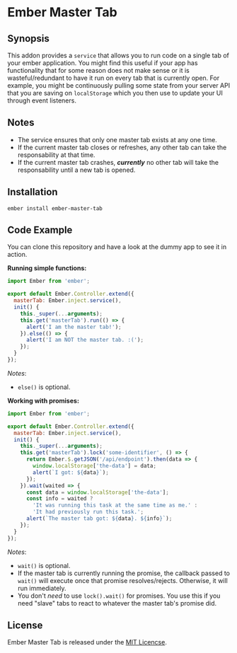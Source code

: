 # Ember Master Tab
## Synopsis

This addon provides a `service` that allows you to run code on a single tab of your ember
application. You might find this useful if your app has functionality that for some reason
does not make sense or it is wasteful/redundant to have it run on every tab that is currently
open. For example, you might be continuously pulling some state from your server API that
you are saving on `localStorage` which you then use to update your UI through event listeners.

## Notes

* The service ensures that only one master tab exists at any one time.
* If the current master tab closes or refreshes, any other tab can take the responsability at that time.
* If the current master tab crashes, ***currently*** no other tab will take the responsability until
a new tab is opened. 

## Installation

`ember install ember-master-tab`

## Code Example

You can clone this repository and have a look at the dummy app to see it in action.

**Running simple functions:**

```js
import Ember from 'ember';

export default Ember.Controller.extend({
  masterTab: Ember.inject.service(),
  init() {
    this._super(...arguments);
    this.get('masterTab').run(() => {
      alert('I am the master tab!');
    }).else(() => {
      alert('I am NOT the master tab. :(');
    });
  }
});
```
*Notes*:
- `else()` is optional. 

**Working with promises:**

```js
import Ember from 'ember';

export default Ember.Controller.extend({
  masterTab: Ember.inject.service(),
  init() {
    this._super(...arguments);
    this.get('masterTab').lock('some-identifier', () => {
      return Ember.$.getJSON('/api/endpoint').then(data => {
        window.localStorage['the-data'] = data;
        alert(`I got: ${data}`);
      });
    }).wait(waited => {
      const data = window.localStorage['the-data'];
      const info = waited ?
        'It was running this task at the same time as me.' :
        'It had previously run this task.';
      alert(`The master tab got: ${data}. ${info}`); 
    });
  }
});
```
*Notes*:
- `wait()` is optional.
- If the master tab is currently running the promise, the callback
  passed to `wait()` will execute once that promise resolves/rejects.
  Otherwise, it will run immediately.
- You don't *need* to use `lock().wait()` for promises. You use this
  if you need "slave" tabs to react to whatever the master tab's
  promise did.

## License

Ember Master Tab is released under the [MIT Licencse](https://github.com/rhyek/ember-master-tab/blob/master/LICENSE.md).